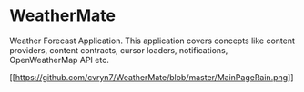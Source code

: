 # WeatherMate
Weather Forecast Application. This application covers concepts like content providers, content contracts, cursor loaders, notifications, OpenWeatherMap API etc.

[[https://github.com/cvryn7/WeatherMate/blob/master/MainPageRain.png]]
